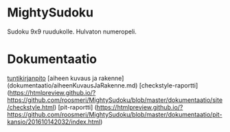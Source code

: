 # MightySudoku
Sudoku 9x9 ruudukolle. Hulvaton numeropeli.
# Dokumentaatio
[tuntikirjanpito](dokumentaatio/tuntikirjanpito.md)
[aiheen kuvaus ja rakenne] (dokumentaatio/aiheenKuvausJaRakenne.md)
[checkstyle-raportti] (https://htmlpreview.github.io/?https://github.com/roosmeri/MightySudoku/blob/master/dokumentaatio/site/checkstyle.html)
[pit-raportti] (https://htmlpreview.github.io/?https://github.com/roosmeri/MightySudoku/blob/master/dokumentaatio/pit-kansio/201610142032/index.html)